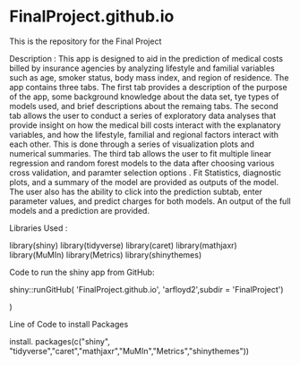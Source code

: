 # FinalProject.github.io
This is the repository for the Final Project

Description : This app is designed to aid in the prediction of medical costs billed by insurance agencies by analyzing lifestyle and familial variables such as age, smoker status, body mass index, and region of residence. The app contains three tabs. The first tab provides a description of the purpose of the app, some background knowledge about the data set, tye types of models used, and brief descriptions about the remaing tabs. The second tab allows the user to conduct a series of exploratory data analyses that provide insight on how the medical bill costs interact with the explanatory variables, and how the lifestyle, familial and regional factors interact with each other. This is done through a series of visualization plots and numerical summaries. The third tab allows the user to fit multiple linear regression and random forest models to the data after choosing various cross validation, and paramter selection options . Fit Statistics, diagnostic plots, and a summary of the model are provided as outputs of the model. The user also has the ability to click into the prediction subtab, enter parameter values, and predict charges for both models. An output of the full models and a prediction are provided.  

Libraries Used :  

library(shiny)
library(tidyverse)
library(caret)
library(mathjaxr)
library(MuMIn)
library(Metrics)
library(shinythemes)

Code to run the shiny app from GitHub: 

shiny::runGitHub(
'FinalProject.github.io', 'arfloyd2',subdir = 'FinalProject')

)

Line of Code to install Packages 

install. packages(c("shiny", "tidyverse","caret","mathjaxr","MuMIn","Metrics","shinythemes")) 
